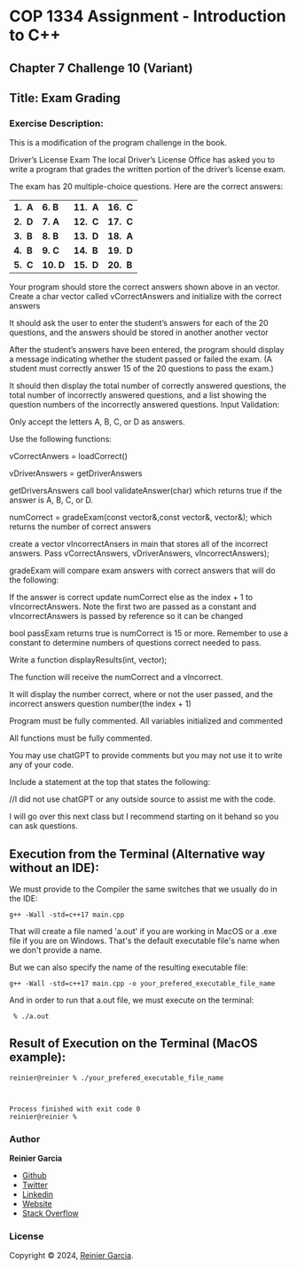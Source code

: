 # COP 1334 Assignment - Introduction to C++

## Chapter 7 Challenge 10 (Variant)

## Title: Exam Grading

### Exercise Description:

This is a modification of the program challenge in the book.

Driver’s License Exam The local Driver’s License Office has asked you to write a program that grades the written portion of the driver’s license exam.

The exam has 20 multiple-choice questions. Here are the correct answers:

|           |           |            |            |
|-----------|-----------|------------|------------|
| **1.  A** | **6. B**  | **11.  A** | **16.  C** |
| **2.  D** | **7. A**  | **12.  C** | **17.  C** |
| **3.  B** | **8. B**  | **13.  D** | **18.  A** |
| **4.  B** | **9. C**  | **14.  B** | **19.  D** |
| **5.  C** | **10. D** | **15.  D** | **20.  B** |

Your program should store the correct answers shown above in an vector. Create a char vector called vCorrectAnswers and initialize with the correct answers

It should ask the user to enter the student’s answers for each of the 20 questions, and the answers should be stored in another another vector<char>

After the student’s answers have been entered, the program should display a message indicating whether the student passed or failed the exam. (A student must correctly answer 15 of the 20 questions to pass the exam.)

It should then display the total number of correctly answered questions, the total number of incorrectly answered questions, and a list showing the question numbers of the incorrectly answered questions. Input Validation:

Only accept the letters A, B, C, or D as answers.

Use the following functions:

vCorrectAnwers = loadCorrect()

vDriverAnswers = getDriverAnswers

getDriversAnswers call bool validateAnswer(char) which returns true if the answer is A, B, C, or D.

numCorrect = gradeExam(const vector<char>&,const vector<char>&, vector<char>&); which returns the number of correct answers

create a vector<char> vIncorrectAnsers in main that stores all of the incorrect answers. Pass vCorrectAnswers, vDriverAnswers, vIncorrectAnswers);

gradeExam will compare exam answers with correct answers that will do the following:

If the answer is correct update numCorrect else as the index + 1 to  vIncorrectAnswers. Note the first two are passed as a constant and vIncorrectAnswers is passed by reference so it can be changed

bool passExam returns true is numCorrect  is 15 or more. Remember to use a constant to determine numbers of questions correct needed to pass.

Write a function displayResults(int, vector<char>);

The function will receive the numCorrect and a vIncorrect.

It will display the number correct, where or not the user passed, and the incorrect answers question number(the index + 1)

Program must be fully commented. All variables initialized and commented

All functions must be fully commented.

You may use chatGPT to provide comments but you may not use it to write any of your code.

Include a statement at the top that states the following:

//I did not use chatGPT or any outside source to assist me with the code.

I will go over this next class but I recommend starting on it behand so you can ask questions.



## Execution from the Terminal (Alternative way without an IDE):

We must provide to the Compiler the same switches that we usually do in the IDE:

```terminal
g++ -Wall -std=c++17 main.cpp
```

That will create a file named 'a.out' if you are working in MacOS or a .exe file if you are on Windows. That's the default executable file's name when we don't provide a name.

But we can also specify the name of the resulting executable file:

```terminal
g++ -Wall -std=c++17 main.cpp -o your_prefered_executable_file_name
```

And in order to run that a.out file, we must execute on the terminal:

```terminal
 % ./a.out
```

## Result of Execution on the Terminal (MacOS example):

```terminal
reinier@reinier % ./your_prefered_executable_file_name


  
Process finished with exit code 0
reinier@reinier % 
```

### Author

**Reinier Garcia**

* [Github](https://github.com/reymillenium)
* [Twitter](https://twitter.com/ReinierGarciaR)
* [Linkedin](https://www.linkedin.com/in/reiniergarcia/)
* [Website](https://www.reiniergarcia.dev/)
* [Stack Overflow](https://stackoverflow.com/users/9616949/reinier-garcia)

### License

Copyright © 2024, [Reinier Garcia](https://github.com/reymillenium).


